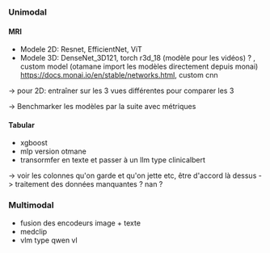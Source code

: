 ### Unimodal

#### MRI

- Modele 2D: Resnet, EfficientNet, ViT
- Modele 3D: DenseNet_3D121, torch r3d_18 (modèle pour les vidéos) ? , custom model  (otamane import les modèles directement depuis monai) https://docs.monai.io/en/stable/networks.html, custom cnn


-> pour 2D: entraîner sur les 3 vues différentes pour comparer les 3

-> Benchmarker les modèles par la suite avec métriques

#### Tabular

- xgboost
- mlp version otmane
- transormfer en texte et passer à un llm type clinicalbert

-> voir les colonnes qu'on garde et qu'on jette etc, être d'accord là dessus
-> traitement des données manquantes ? nan ?

### Multimodal

- fusion des encodeurs image + texte
- medclip
- vlm type qwen vl